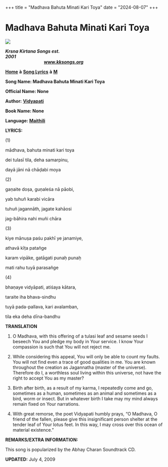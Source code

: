 +++
title = "Madhava Bahuta Minati Kari Toya"
date = "2024-08-07"
+++

# Madhava Bahuta Minati Kari Toya
**[![](http://kksongs.org/image_files/image002.jpg)](http://kksongs.org/)**

**_Krsna_** **_Kirtana Songs est. 2001_**                                                                                                                                                      **_www.kksongs.org_**

**[Home](http://kksongs.org/)** **à** **[Song Lyrics](http://kksongs.org/lyrics.html)** **à** **[M](http://kksongs.org/songs/song_m.html)**

**Song Name: Madhava Bahuta Minati Kari Toya**

**Official Name: None**

**Author:** [**Vidyapati**](http://kksongs.org/authors/list/vidyapati.html)

**Book Name: None**

**Language: [Maithili](http://kksongs.org/language/list/maithili.html)**

**LYRICS:**

(1)

mādhava, bahuta minati kari toya

dei tulasī tila, deha samarpinu,

dayā jāni nā chāḍabi moya

(2)

gaṇaite doṣa, guṇaleśa nā pāobi,

yab tuhuñ karabi vicāra

tuhuñ jagannāth, jagate kahāosi

jag-bāhira nahi muñi chāra

(3)

kiye mānuṣa paśu pakhī ye janamiye,

athavā kīṭa patañge

karam vipāke, gatāgati punaḥ punaḥ

mati rahu tuyā parasañge

(4)

bhaṇaye vidyāpati, atiśaya kātara,

taraite iha bhava-sindhu

tuyā pada-pallava, kari avalamban,

tila eka deha dīna-bandhu

**TRANSLATION**

1) O Madhava, with this offering of a tulasi leaf and sesame seeds I beseech You and pledge my body in Your service. I know Your compassion is such that You will not reject me.

2) While considering this appeal, You will only be able to count my faults. You will not find even a trace of good qualities in me. You are known throughout the creation as Jagannatha (master of the universe). Therefore do I, a worthless soul living within this universe, not have the right to accept You as my master?

3) Birth after birth, as a result of my karma, I repeatedly come and go, sometimes as a human, sometimes as an animal and sometimes as a bird, worm or insect. But in whatever birth I take may my mind always remain fixed on Your narrations.

4) With great remorse, the poet Vidyapati humbly prays, “O Madhava, O friend of the fallen, please give this insignificant person shelter at the tender leaf of Your lotus feet. In this way, I may cross over this ocean of material existence.”

**REMARKS/EXTRA INFORMATION:**

This song is popularized by the Abhay Charan Soundtrack CD.

**UPDATED:** July 4, 2009